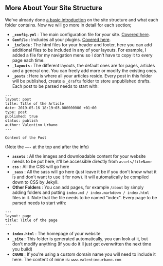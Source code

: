 
## More About Your Site Structure

We've already done [a basic introduction](#site-structure) on the site structure and what each folder contains. Now we will go more in detail for each section;

- **`_config.yml`** : The main configuration file for your site. [Covered here](#Initial-configuration).
- **`Gemfile`** : Includes all your plugins. [Covered here](#Plugins).
- **`_include`** : The html files for your header and footer, here you can add additional files to be included in any of your layouts. For example, I added a file for my navigation menu so I don't have to copy it to every page each time.
- **`_layouts`** : The different layouts, the default ones are for pages, articles and a general one. You can freely add more or modify the existing ones.
- **`_posts`** : Here is where all your articles reside. Every post in this folder will be published, create a `_drafts` folder to store unpublished drafts. Each post to be parsed needs to start with:

```
---
layout: post
title: Title of the Article
date: 2019-05-16 18:19:03.000000000 +01:00
type: post
published: true
status: publish
author: Valentino Urbano
---

Content of the Post
```

(Note the `——-` at the top and after the info)

- **`assets`** : All the images and downloadable content for your website needs to be put here, it'll be accessible directly from `assets/fileName`
- **`css`** : All the CSS will go here
- **`_sass`** : All the sass will go here (just leave it be if you don't know what it is and don't want to use it for now). It will automatically be compiled down to CSS by Jekyll.
- **Other Folders** : You can add pages, for example `/about` by simply adding folders and putting `index.md / index.markdown / index.html` files in it. Note that the file needs to be named "index". Every page to be parsed needs to start with:

```
---
layout: page
title: Title of the page
---
```

- **`index.html`** : The homepage of your website
- **`_site`** : This folder is generated automatically, you can look at it, but don't modify anything (If you do it'll just get overwritten the next time you build)
- **`CNAME`** : If you're using a custom domain name you will need to include it here. The content of mine is: `www.valentinourbano.com`
